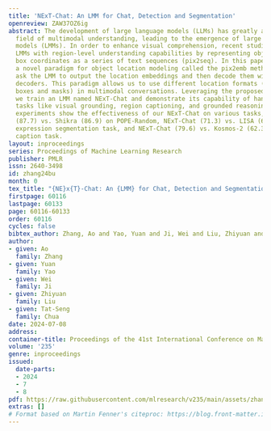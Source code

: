 ```yaml
---
title: 'NExT-Chat: An LMM for Chat, Detection and Segmentation'
openreview: ZAW37OZ6ig
abstract: The development of large language models (LLMs) has greatly advanced the
  field of multimodal understanding, leading to the emergence of large multimodal
  models (LMMs). In order to enhance visual comprehension, recent studies have equipped
  LMMs with region-level understanding capabilities by representing object bounding
  box coordinates as a series of text sequences (pix2seq). In this paper, we introduce
  a novel paradigm for object location modeling called the pix2emb method, where we
  ask the LMM to output the location embeddings and then decode them with different
  decoders. This paradigm allows us to use different location formats (such as bounding
  boxes and masks) in multimodal conversations. Leveraging the proposed pix2emb method,
  we train an LMM named NExT-Chat and demonstrate its capability of handling multiple
  tasks like visual grounding, region captioning, and grounded reasoning. Comprehensive
  experiments show the effectiveness of our NExT-Chat on various tasks, e.g., NExT-Chat
  (87.7) vs. Shikra (86.9) on POPE-Random, NExT-Chat (71.3) vs. LISA (67.9) on referring
  expression segmentation task, and NExT-Chat (79.6) vs. Kosmos-2 (62.3) on region
  caption task.
layout: inproceedings
series: Proceedings of Machine Learning Research
publisher: PMLR
issn: 2640-3498
id: zhang24bu
month: 0
tex_title: "{NE}x{T}-Chat: An {LMM} for Chat, Detection and Segmentation"
firstpage: 60116
lastpage: 60133
page: 60116-60133
order: 60116
cycles: false
bibtex_author: Zhang, Ao and Yao, Yuan and Ji, Wei and Liu, Zhiyuan and Chua, Tat-Seng
author:
- given: Ao
  family: Zhang
- given: Yuan
  family: Yao
- given: Wei
  family: Ji
- given: Zhiyuan
  family: Liu
- given: Tat-Seng
  family: Chua
date: 2024-07-08
address:
container-title: Proceedings of the 41st International Conference on Machine Learning
volume: '235'
genre: inproceedings
issued:
  date-parts:
  - 2024
  - 7
  - 8
pdf: https://raw.githubusercontent.com/mlresearch/v235/main/assets/zhang24bu/zhang24bu.pdf
extras: []
# Format based on Martin Fenner's citeproc: https://blog.front-matter.io/posts/citeproc-yaml-for-bibliographies/
---
```

